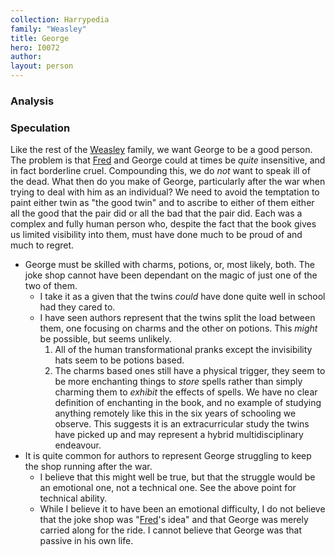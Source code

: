 ```yaml
---
collection: Harrypedia
family: "Weasley"
title: George
hero: I0072
author: 
layout: person
---
```



### Analysis


### Speculation

Like the rest of the [Weasley] family, we want George to be a good person.  The problem is that [Fred] and George could at times be *quite* insensitive, and in fact borderline cruel.  Compounding this, we do *not* want to speak ill of the dead.  What then do you make of George, particularly after the war when trying to deal with him as an individual?  We need to avoid the temptation to paint either twin as "the good twin" and to ascribe to either of them either all the good that the pair did or all the bad that the pair did.  Each was a complex and fully human person who, despite the fact that the book gives us limited visibility into them, must have done much to be proud of and much to regret. 

* George must be skilled with charms, potions, or, most likely, both.  The joke shop cannot have been dependant on the magic of just one of the two of them.  
  * I take it as a given that the twins *could* have done quite well in school had they cared to.
  * I have seen authors represent that the twins split the load between them, one focusing on charms and the other on potions.  This *might* be possible, but seems unlikely.  
    1. All of the human transformational pranks except the invisibility hats seem to be potions based.
    1. The charms based ones still have a physical trigger, they seem to be more enchanting things to *store* spells rather than simply charming them to *exhibit* the effects of spells.  We have no clear definition of enchanting in the book, and no example of studying anything remotely like this in the six years of schooling we observe.  This suggests it is an extracurricular study the twins have picked up and may represent a hybrid multidisciplinary endeavour. 
* It is quite common for authors to represent George struggling to keep the shop running after the war.  
  * I believe that this might well be true, but that the struggle would be an emotional one, not a technical one.  See the above point for technical ability.  
  * While I believe it to have been an emotional difficulty, I do not believe that the joke shop was "[Fred]'s idea" and that George was merely carried along for the ride.  I cannot believe that George was that passive in his own life.  


[Fred]: /harrypedia/people/weasley/fred/

[Weasley]: /harrypedia/people/weasley/
